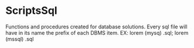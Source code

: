 # ScriptsSql
Functions and procedures created for database solutions. Every sql file will have in its name the prefix of each DBMS item. EX: lorem (mysq) .sql; lorem (mssql) .sql
